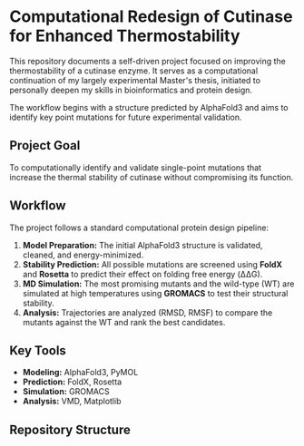 # Computational Redesign of Cutinase for Enhanced Thermostability

This repository documents a self-driven project focused on improving the thermostability of a cutinase enzyme. It serves as a computational continuation of my largely experimental Master's thesis, initiated to personally deepen my skills in bioinformatics and protein design.

The workflow begins with a structure predicted by AlphaFold3 and aims to identify key point mutations for future experimental validation.

## Project Goal

To computationally identify and validate single-point mutations that increase the thermal stability of cutinase without compromising its function.

## Workflow

The project follows a standard computational protein design pipeline:

1.  **Model Preparation:** The initial AlphaFold3 structure is validated, cleaned, and energy-minimized.
2.  **Stability Prediction:** All possible mutations are screened using **FoldX** and **Rosetta** to predict their effect on folding free energy (ΔΔG).
3.  **MD Simulation:** The most promising mutants and the wild-type (WT) are simulated at high temperatures using **GROMACS** to test their structural stability.
4.  **Analysis:** Trajectories are analyzed (RMSD, RMSF) to compare the mutants against the WT and rank the best candidates.

## Key Tools

* **Modeling:** AlphaFold3, PyMOL
* **Prediction:** FoldX, Rosetta
* **Simulation:** GROMACS
* **Analysis:** VMD, Matplotlib

## Repository Structure
